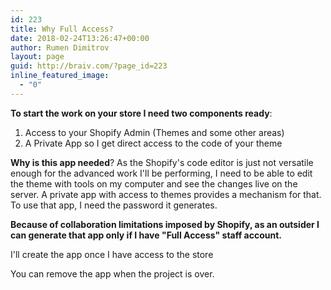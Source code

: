 ```yaml
---
id: 223
title: Why Full Access?
date: 2018-02-24T13:26:47+00:00
author: Rumen Dimitrov
layout: page
guid: http://braiv.com/?page_id=223
inline_featured_image:
  - "0"
---
```

<strong>To start the work on your store I need two components ready</strong>:
1. Access to your Shopify Admin (Themes and some other areas)
2. A Private App so I get direct access to the code of your theme

<strong>Why is this app needed</strong>?
As the Shopify's code editor is just not versatile enough for the advanced work I'll be performing, I need to be able to edit the theme with tools on my computer and see the changes live on the server.
A private app with access to themes provides a mechanism for that. To use that app, I need the password it generates.

<strong>Because of collaboration limitations imposed by Shopify, as an outsider I can generate that app only if I have "Full Access" staff account.</strong>

I'll create the app once I have access to the store

You can remove the app when the project is over.